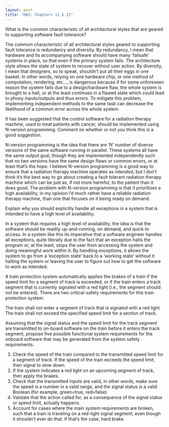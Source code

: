```yaml
---
layout: post
title: "HW3: Chapters 11 & 12"
---
```


What is the common characteristic of all architectural styles that are geared to supporting software fault tolerance?

The common characteristic of all architectural styles geared to supporting fault tolerance is redundancy and diversity. By redundancy, I mean that hardware and its accompanying software should have many ‘failsafe’ systems in place, so that even if the primary system fails. The architecture style allows the state of system to recover without user action. By diversity, I mean that designers, so to speak, shouldn’t put all their eggs in one basket. In other words, relying on one hardware chip, or one method of computation, rendering, etc…, is dangerous because if for some unforeseen reason the system fails due to a design/hardware flaw, the whole system is brought to a halt, or at the least continues in a flawed state which could lead to phony inputs/outputs and thus errors. To mitigate this problem, implementing independent methods to the same task can decrease the likelihood of a common error across the whole system.

It has been suggested that the control software for a radiation therapy machine, used to treat patients with cancer, should be implemented using N-version programming. Comment on whether or not you think this is a good suggestion.


N-version programming is the idea that there are ‘N’ number of diverse versions of the same software running in parallel. These systems all have the same output goal, though they are implemented independently such that no two versions have the same design flaws or common errors, or at least that’s the hope. I believe N-version programming is a good way to ensure that a radiation therapy machine operates as intended, but I don’t think it’s the best way to go about creating a fault tolerant radiation therapy machine which can be just as, if not more harmful, to the patient than it does good. The problem with N-version programming is that it prioritizes a high availability, in my opinion I’d much rather have a reliable radiation therapy machine, than one that focuses on it being ready on demand. 

Explain why you should explicitly handle all exceptions in a system that is intended to have a high level of availability.

In a system that requires a high level of availability, the idea is that the software should be readily up-and-running, on demand, and quick to access. In a system like this its imperative that a software engineer handles all exceptions, quite literally due to the fact that an exception halts the program or, at the least, stops the user from accessing the system and doing meaningful work within it. By handling exceptions, it allows the system to go from a ‘exception state’ back to a ‘working state’ without it halting the system or leaving the user to figure out how to get the software to work as intended.





A train protection system automatically applies the brakes of a train if the speed limit for a segment of track is exceeded, or if the train enters a track segment that is currently signaled with a red light (i.e., the segment should not be entered). There are two critical-safety requirements for this train protection system: 

The train shall not enter a segment of track that is signaled with a red light. 
The train shall not exceed the specified speed limit for a section of track. 

Assuming that the signal status and the speed limit for the track segment are transmitted to on-board software on the train before it enters the track segment, propose five possible functional system requirements for the onboard software that may be generated from the system safety requirements.

1.	Check the speed of the train compared to the transmitted speed limit for a segment of track. If the speed of the train exceeds the speed limit, then signal to slow down. 
2.	If the system indicates a red light on an upcoming segment of track, then apply the brakes.
3.	Check that the transmitted inputs are valid, in other words, make sure the speed is a number in a valid range, and the signal status is a valid Boolean (for example, green=true, red=false)
4.	Validate that the action called for, as a consequence of the signal status or speed limit, actually happens. 
5.	Account for cases where the main system requirements are broken, such that a train is traveling on a red-light signal segment, even though it shouldn’t ever do that. If that’s the case, hard brake.
